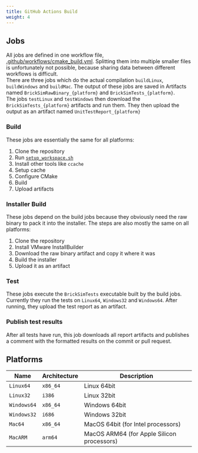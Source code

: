 ```yaml
---
title: GitHub Actions Build
weight: 4
---
```


## Jobs
All jobs are defined in one workflow file, [.github/workflows/cmake_build.yml](https://github.com/bb1950328/BrickSim/blob/master/.github/workflows/cmake_build.yml). Splitting them into multiple smaller files is unfortunately not possible, because sharing data between different workflows is difficult.  
There are three jobs which do the actual compilation `buildLinux`, `buildWindows` and `buildMac`. The output of these jobs are saved in Artifacts named `BrickSimRawBinary_{platform}` and `BrickSimTests_{platform}`.  
The jobs `testLinux` and `testWindows` then download the `BrickSimTests_{platform}` artifacts and run them. They then upload the output as an artifact named `UnitTestReport_{platform}`  

### Build
These jobs are essentially the same for all platforms:
1. Clone the repository
1. Run [`setup_workspace.sh`](https://github.com/bb1950328/BrickSim/blob/master/setup_workspace.sh)
1. Install other tools like `ccache`
1. Setup cache
1. Configure CMake
1. Build
1. Upload artifacts

### Installer Build
These jobs depend on the build jobs because they obviously need the raw binary to pack it into the installer. The steps are also mostly the same on all platforms:
1. Clone the repository
1. Install VMware InstallBuilder
1. Download the raw binary artifact and copy it where it was
1. Build the installer
1. Upload it as an artifact

### Test
These jobs execute the `BrickSimTests` executable built by the build jobs. Currently they run the tests on `Linux64`, `Windows32` and `Windows64`.
After running, they upload the test report as an artifact.

### Publish test results
After all tests have run, this job downloads all report artifacts and publishes a comment with the formatted results on the commit or pull request.

## Platforms
Name | Architecture | Description |
---- | ------------ | ----------- |
`Linux64` | `x86_64` | Linux 64bit |
`Linux32` | `i386` | Linux 32bit |
`Windows64` | `x86_64` | Windows 64bit |
`Windows32` | `i686` | Windows 32bit |
`Mac64` | `x86_64` | MacOS 64bit (for Intel processors) |
`MacARM` | `arm64` | MacOS ARM64 (for Apple Silicon processors) |
